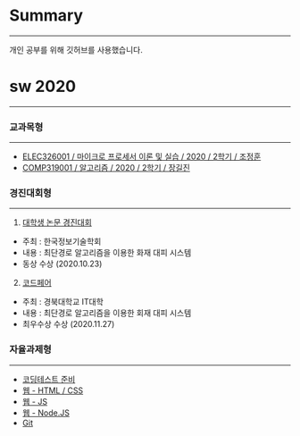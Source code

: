 # Summary
------------------
개인 공부를 위해 깃허브를 사용했습니다.

# sw 2020
------------------

### 교과목형
-------------------
- <a href = https://github.com/dogyun-k/RISC-V>ELEC326001 / 마이크로 프로세서 이론 및 실습 / 2020 / 2학기 / 조정훈</a>
- <a href = https://github.com/dogyun-k/2020_2-Algorithms>COMP319001 / 알고리즘 / 2020 / 2학기 / 장길진</a>

### 경진대회형
--------------------
1.  <a href = https://github.com/dogyun-k/robotics>대학생 논문 경진대회</a>
- 주최 : 한국정보기술학회
- 내용 : 최단경로 알고리즘을 이용한 화재 대피 시스템
- 동상 수상 (2020.10.23)

2. <a href = https://github.com/dogyun-k/KNU-Codefair>코드페어</a>
- 주최 : 경북대학교 IT대학
- 내용 : 최단경로 알고리즘을 이용한 회재 대피 시스템
- 최우수상 수상 (2020.11.27)

### 자율과제형
---------------------------
- <a href = https://github.com/dogyun-k/Baeckjoon>코딩테스트 준비</a>
- <a href = https://github.com/dogyun-k/WEB>웹 - HTML / CSS</a>
- <a href = https://github.com/dogyun-k/JavaScript>웹 - JS</a>
- <a href = https://github.com/dogyun-k/Nodejs>웹 - Node.JS</a>
- <a href = https://github.com/dogyun-k/How-to-use-GIT/blob/main/README.md>Git</a>
